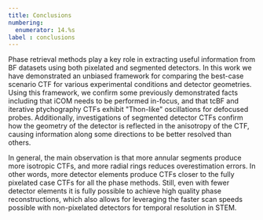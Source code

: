 ```yaml
---
title: Conclusions
numbering:
  enumerator: 14.%s
label : conclusions
---
```


Phase retrieval methods play a key role in extracting useful information from BF datasets using both pixelated and segmented detectors.
In this work we have demonstrated an unbiased framework for comparing the best-case scenario CTF for various experimental conditions and detector geometries.
Using this framework, we confirm some previously demonstrated facts including that iCOM needs to be performed in-focus, and that tcBF and iterative ptychography CTFs exhibit "Thon-like" oscillations for defocused probes.
Additionally, investigations of segmented detector CTFs confirm how the geometry of the detector is reflected in the anisotropy of the CTF, causing information along some directions to be better resolved than others.

In general, the main observation is that more annular segments produce more isotropic CTFs, and more radial rings reduces overestimation errors.
In other words, more detector elements produce CTFs closer to the fully pixelated case CTFs for all the phase methods.
Still, even with fewer detector elements it is fully possible to achieve high quality phase reconstructions, which also allows for leveraging the faster scan speeds possible with non-pixelated detectors for temporal resolution in STEM.
